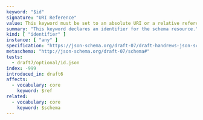 ```yaml
---
keyword: "$id"
signature: "URI Reference"
value: This keyword must be set to an absolute URI or a relative reference as defined by [RFC 3986](https://www.rfc-editor.org/info/rfc3986)
summary: "This keyword declares an identifier for the schema resource."
kind: [ "identifier" ]
instance: [ "any" ]
specification: "https://json-schema.org/draft-07/draft-handrews-json-schema-01#rfc.section.8.2"
metaschema: "http://json-schema.org/draft-07/schema#"
tests:
  - draft7/optional/id.json
index: -999
introduced_in: draft6
affects:
  - vocabulary: core
    keyword: $ref
related:
  - vocabulary: core
    keyword: $schema
---
```

